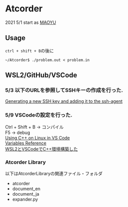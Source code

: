 # Atcorder
2021 5/1 start as [MAOYU](https://atcoder.jp/users/MAOYU)

## Usage
`ctrl + shift + B`の後に
```
~/Atcorder$ ./problem.out < problem.in
```


## WSL2/GitHub/VSCode

### 5/3 以下のURLを参照してSSHキーの作成を行った.
[Generating a new SSH key and adding it to the ssh-agent](https://docs.github.com/en/github/authenticating-to-github/generating-a-new-ssh-key-and-adding-it-to-the-ssh-agent#adding-your-ssh-key-to-the-ssh-agent)

### 5/9 VSCodeの設定を行った.
Ctrl + Shift + B → コンパイル \
F5 → debug \
[Using C++ on Linux in VS Code](https://code.visualstudio.com/docs/cpp/config-linux)\
[Variables Reference](https://code.visualstudio.com/docs/editor/variables-reference)\
[WSL2とVSCodeでC++環境構築した](https://ntk-ta01.hatenablog.com/entry/2020/09/09/181155)

### Atcorder Library
以下はAtcorderLibraryの関連ファイル・フォルダ

- atcorder
- document_en
- document_ja
- expander.py
